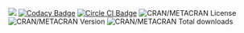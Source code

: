 ![](https://img.shields.io/badge/%20Bioconductor%20BiocCheck-true-green.svg)  [![Codacy Badge](https://app.codacy.com/project/badge/Grade/58fa4c912dfd42d3b8838c65c25deb90)](https://app.codacy.com/gh/urniaz/kmeRs/dashboard?utm_source=gh&utm_medium=referral&utm_content=&utm_campaign=Badge_grade) [![Circle CI Badge](https://img.shields.io/badge/build-passing-brightgreen?style=flat&label=circleci)](https://app.circleci.com/pipelines/github/urniaz?circle-token=79db963de7c13c1570f70cb8ac1c77a5) ![CRAN/METACRAN License](https://img.shields.io/cran/l/ai)  ![CRAN/METACRAN Version](https://img.shields.io/cran/v/ai) ![CRAN/METACRAN Total downloads](https://cranlogs.r-pkg.org/badges/grand-total/ai)
